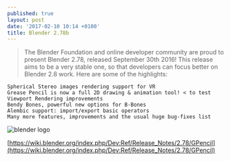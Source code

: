 ```yaml
---
published: true
layout: post
date: '2017-02-10 10:14 +0100'
title: Blender 2.78b
---
```

> The Blender Foundation and online developer community are proud to present Blender 2.78, released September 30th 2016! This release aims to be a very stable one, so that developers can focus better on Blender 2.8 work. Here are some of the highlights:

    Spherical Stereo images rendering support for VR
    Grease Pencil is now a full 2D drawing & animation tool! < to test
    Viewport Rendering improvements
    Bendy Bones, powerful new options for B-Bones
    Alembic support: import/export basic operators
    Many more features, improvements and the usual huge bug-fixes list
    
![blender logo](https://www.blender.org/wp-content/themes/bthree/assets/images/logo.png)

[https://wiki.blender.org/index.php/Dev:Ref/Release_Notes/2.78/GPencil](https://wiki.blender.org/index.php/Dev:Ref/Release_Notes/2.78/GPencil)
